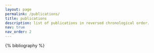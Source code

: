 ```yaml
---
layout: page
permalink: /publications/
title: publications
description: list of publications in reversed chronological order.
nav: true
nav_order: 2
---
```


<!-- _pages/publications.md -->
<div class="publications">

{% bibliography %}

</div>
